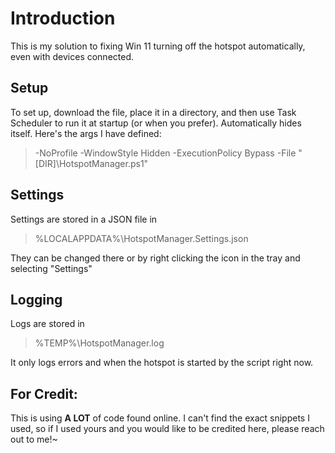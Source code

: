 # Introduction
This is my solution to fixing Win 11 turning off the hotspot automatically, even with devices connected.

## Setup
To set up, download the file, place it in a directory, and then use Task Scheduler to run it at startup (or when you prefer). Automatically hides itself. Here's the args I have defined:
>  -NoProfile -WindowStyle Hidden -ExecutionPolicy Bypass -File "[DIR]\HotspotManager.ps1"

## Settings
Settings are stored in a JSON file in

> %LOCALAPPDATA%\HotspotManager.Settings.json

They can be changed there or by right clicking the icon in the tray and selecting "Settings"

## Logging
Logs are stored in

> %TEMP%\HotspotManager.log

It only logs errors and when the hotspot is started by the script right now.

## For Credit:
This is using **A LOT** of code found online. I can't find the exact snippets I used, so if I used yours and you would like to be credited here, please reach out to me!~
